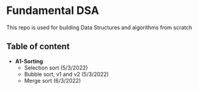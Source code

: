 # Fundamental DSA


This repo is used for building Data Structures and algorithms from scratch

## Table of content
- **A1-Sorting**
    + Selection sort (5/3/2022)
    + Bubble sort, v1 and v2 (5/3/2022)
    + Merge sort (6/3/2022)
